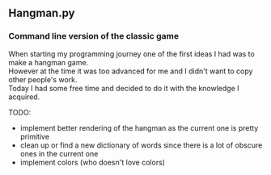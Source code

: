 ## Hangman.py
### Command line version of the classic game

When starting my programming journey one of the first ideas I had was to make a hangman game.  
However at the time it was too advanced for me and I didn't want to copy other people's work.  
Today I had some free time and decided to do it with the knowledge I acquired.  

TODO:
  - implement better rendering of the hangman as the current one is pretty primitive
  - clean up or find a new dictionary of words since there is a lot of obscure ones in the current one
  - implement colors (who doesn't love colors)

